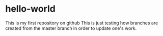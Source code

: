 # hello-world
This is my first repository on github
This is just testing how branches are created from the master branch in order to update one's work.
